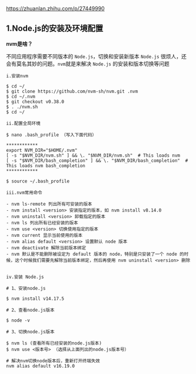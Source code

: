 https://zhuanlan.zhihu.com/p/27449990

## 1.Node.js的安装及环境配置

**nvm是啥？**

不同应用程序需要不同版本的 `Node.js`，切换和安装新版本 `Node.js` 很烦人，还会有莫名其妙的问题。`nvm`就是来解决 `Node.js` 的安装和版本切换等问题



`i.安装nvm`

```shell
$ cd ~/
$ git clone https://github.com/nvm-sh/nvm.git .nvm
$ cd ~/.nvm
$ git checkout v0.38.0
$ . ./nvm.sh
$ cd ~/
```

`ii.配置全局环境`

```shell
$ nano .bash_profile （写入下面代码）

************
export NVM_DIR="$HOME/.nvm"
[ -s "$NVM_DIR/nvm.sh" ] && \. "$NVM_DIR/nvm.sh"  # This loads nvm
[ -s "$NVM_DIR/bash_completion" ] && \. "$NVM_DIR/bash_completion"  # This loads nvm bash_completion
************

$ source ~/.bash_profile

```

`iii.nvm常用命令`

```shell
- nvm ls-remote 列出所有可安装的版本
- nvm install <version> 安装指定的版本，如 nvm install v8.14.0
- nvm uninstall <version> 卸载指定的版本
- nvm ls 列出所有已经安装的版本
- nvm use <version> 切换使用指定的版本
- nvm current 显示当前使用的版本
- nvm alias default <version> 设置默认 node 版本
- nvm deactivate 解除当前版本绑定
- nvm 默认是不能删除被设定为 default 版本的 node，特别是只安装了一个 node 的时候，这个时候我们需要先解除当前版本绑定，然后再使用 nvm uninstall <version> 删除


```

`iv.安装 Node.js`

```shell
# 1、安装node.js

$ nvm install v14.17.5

# 2、查看node.js版本

$ node -v 

# 3、切换node.js版本

$ nvm ls (查看所有已经安装的node.js版本)
$ nvm use <版本号> （选择从上面列出的node.js版本号）
```

```shell
# 解决nvm切换node版本后，重新打开终端失效
nvm alias default v16.19.0
```

